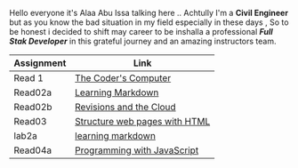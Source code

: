  Hello everyone it's Alaa Abu Issa talking here
.. Achtully I'm a **Civil Engineer** but as you know the bad situation in my field especially in these days ,
So to be honest i decided to shift may career to be inshalla a professional ***Full Stak Developer*** in this grateful journey and an amazing instructors team.

|   Assignment  |               Link                          |
| --------------|-------------------------------------------- |
|    Read  1    |  [The Coder's Computer](read01.md)          |
|    Read02a    |  [Learning Markdown](read02a.md)            |
|    Read02b    |  [Revisions and the Cloud](read02b.md)      |
|    Read03     |  [Structure web pages with HTML](read03.md) |
|     lab2a     |  [learning markdown](lab2a.md)              |
|    Read04a    |  [Programming with JavaScript](Read04a)     |


 
